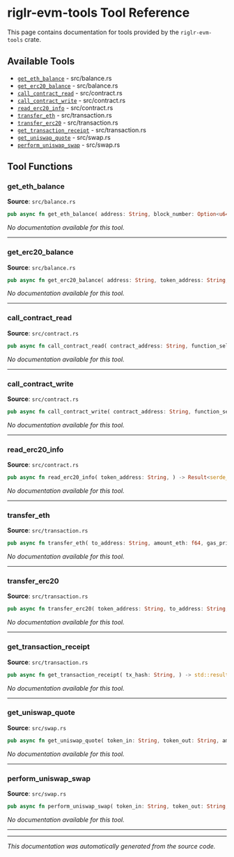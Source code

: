 # riglr-evm-tools Tool Reference

This page contains documentation for tools provided by the `riglr-evm-tools` crate.

## Available Tools

- [`get_eth_balance`](#get_eth_balance) - src/balance.rs
- [`get_erc20_balance`](#get_erc20_balance) - src/balance.rs
- [`call_contract_read`](#call_contract_read) - src/contract.rs
- [`call_contract_write`](#call_contract_write) - src/contract.rs
- [`read_erc20_info`](#read_erc20_info) - src/contract.rs
- [`transfer_eth`](#transfer_eth) - src/transaction.rs
- [`transfer_erc20`](#transfer_erc20) - src/transaction.rs
- [`get_transaction_receipt`](#get_transaction_receipt) - src/transaction.rs
- [`get_uniswap_quote`](#get_uniswap_quote) - src/swap.rs
- [`perform_uniswap_swap`](#perform_uniswap_swap) - src/swap.rs

## Tool Functions

### get_eth_balance

**Source**: `src/balance.rs`

```rust
pub async fn get_eth_balance( address: String, block_number: Option<u64>, ) -> std::result::Result<BalanceResult, Box<dyn std::error::Error + Send + Sync>>
```

*No documentation available for this tool.*

---

### get_erc20_balance

**Source**: `src/balance.rs`

```rust
pub async fn get_erc20_balance( address: String, token_address: String, fetch_metadata: Option<bool>, ) -> std::result::Result<TokenBalanceResult, Box<dyn std::error::Error + Send + Sync>>
```

*No documentation available for this tool.*

---

### call_contract_read

**Source**: `src/contract.rs`

```rust
pub async fn call_contract_read( contract_address: String, function_selector: String, params: Vec<String>, ) -> Result<String, Box<dyn std::error::Error + Send + Sync>>
```

*No documentation available for this tool.*

---

### call_contract_write

**Source**: `src/contract.rs`

```rust
pub async fn call_contract_write( contract_address: String, function_selector: String, params: Vec<String>, gas_limit: Option<u64>, ) -> Result<String, Box<dyn std::error::Error + Send + Sync>>
```

*No documentation available for this tool.*

---

### read_erc20_info

**Source**: `src/contract.rs`

```rust
pub async fn read_erc20_info( token_address: String, ) -> Result<serde_json::Value, Box<dyn std::error::Error + Send + Sync>>
```

*No documentation available for this tool.*

---

### transfer_eth

**Source**: `src/transaction.rs`

```rust
pub async fn transfer_eth( to_address: String, amount_eth: f64, gas_price_gwei: Option<u64>, nonce: Option<u64>, ) -> std::result::Result<TransactionResult, Box<dyn std::error::Error + Send + Sync>>
```

*No documentation available for this tool.*

---

### transfer_erc20

**Source**: `src/transaction.rs`

```rust
pub async fn transfer_erc20( token_address: String, to_address: String, amount: String, decimals: u8, gas_price_gwei: Option<u64>, ) -> std::result::Result<TransactionResult, Box<dyn std::error::Error + Send + Sync>>
```

*No documentation available for this tool.*

---

### get_transaction_receipt

**Source**: `src/transaction.rs`

```rust
pub async fn get_transaction_receipt( tx_hash: String, ) -> std::result::Result<TransactionResult, Box<dyn std::error::Error + Send + Sync>>
```

*No documentation available for this tool.*

---

### get_uniswap_quote

**Source**: `src/swap.rs`

```rust
pub async fn get_uniswap_quote( token_in: String, token_out: String, amount_in: String, decimals_in: u8, decimals_out: u8, fee_tier: Option<u32>, slippage_bps: Option<u16>, ) -> std::result::Result<UniswapQuote, Box<dyn std::error::Error + Send + Sync>>
```

*No documentation available for this tool.*

---

### perform_uniswap_swap

**Source**: `src/swap.rs`

```rust
pub async fn perform_uniswap_swap( token_in: String, token_out: String, amount_in: String, decimals_in: u8, amount_out_minimum: String, fee_tier: Option<u32>, deadline_seconds: Option<u64>, ) -> std::result::Result<UniswapSwapResult, Box<dyn std::error::Error + Send + Sync>>
```

*No documentation available for this tool.*

---


---

*This documentation was automatically generated from the source code.*